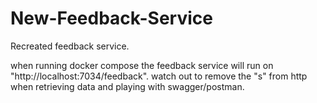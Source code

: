 # New-Feedback-Service

Recreated feedback service.

when running docker compose the feedback service will run on "http://localhost:7034/feedback".
watch out to remove the "s" from http when retrieving data and playing with swagger/postman.
